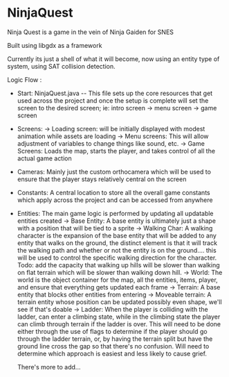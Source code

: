# NinjaQuest
Ninja Quest is a game in the vein of Ninja Gaiden for SNES

Built using libgdx as a framework

Currently its just a shell of what it will become, now using an entity type of system, using SAT collision detection.

Logic Flow : 
 - Start: NinjaQuest.java -- This file sets up the core resources that get used across the project and once the setup is complete will set the screen to the desired screen; ie: intro screen -> menu screen -> game screen
 -  Screens:
      -> Loading screen: will be initially displayed with modest animation while assets are loading
      -> Menu screens: This will allow adjustment of variables to change things like sound, etc.
      -> Game Screens: Loads the map, starts the player, and takes control of all the actual game action
 - Cameras: Mainly just the custom orthocamera which will be used to ensure that the player stays relatively central on the screen
 - Constants: A central location to store all the overall game constants which apply across the project and can be accessed from anywhere
 - Entities: The main game logic is performed by updating all updatable entities created
      -> Base Entity: A base entity is ultimately just a shape with a position that will be tied to a sprite
              -> Walking Char: A walking character is the expansion of the base entity that will be added to any entity that walks on the ground, the distinct element is that it will track the walking path and whether or not the entity is on the ground.... this will be used to control the specific walking direction for the character.  Todo: add the capacity that walking up hills will be slower than walking on flat terrain which will be slower than walking down hill.
      -> World: The world is the object container for the map, all the entities, items, player, and ensure that everything gets updated each frame
      -> Terrain: A base entity that blocks other entities from entering
      -> Moveable terrain: A terrain entity whose position can be updated possibly even shape, we'll see if that's doable
      -> Ladder: When the player is colliding with the ladder, can enter a climbing state, while in the climbing state the player can climb through terrain if the ladder is over.  This will need to be done either through the use of flags to determine if the player should go through the ladder terrain, or, by having the terrain split but have the ground line cross the gap so that there's no confusion.  Will need to determine which approach is easiest and less likely to cause grief.
      
      There's more to add...
